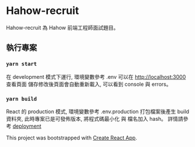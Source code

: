 # Hahow-recruit

Hahow-recruit 為 Hahow 前端工程師面試題目。



## 執行專案

### `yarn start`

在 development 模式下運行, 環境變數參考 .env 可以在 [http://localhost:3000](http://localhost:3000) 查看頁面
儲存修改後頁面會自動重新載入, 可以看到 console 與 errors。

### `yarn build`

React 的 production 模式, 環境變數參考 .env.production 打包檔案後產生 build 資料夾,
此時專案已是可發佈版本, 將程式碼最小化 與 檔名加入 hash。
詳情請參考 [deployment](https://facebook.github.io/create-react-app/docs/deployment)



This project was bootstrapped with [Create React App](https://github.com/facebook/create-react-app).